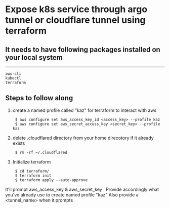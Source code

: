 # Expose k8s service through argo tunnel or cloudflare tunnel using terraform

## It needs to have following packages installed on your local system 
***
	aws-cli 
	kubectl 
	terraform 

## Steps to follow along
1. create a named profile called "kaz" for terraform to interact with aws 
	
		$ aws configure set aws_access_key_id <access_key> --profile kaz 
		$ aws configure set aws_secret_access_key <secret_key> --profile kaz 
         
2. delete .cloudflared directory from your home direcotory if it already exists 

		$ rm -rf ~/.cloudflared 
3. Initialize terraform

		$ cd terraform/
		$ terraform init
		$ terraform apply --auto-approve 
		
It'll prompt aws_access_key & aws_secret_key . Provide accordingly what you've already use to create named profile "kaz" 
Also provide a <tunnel_name> when it prompts 

 
